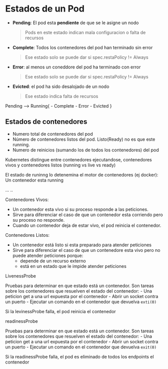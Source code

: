 # Estados de un Pod

- **Pending**: El pod esta **pendiente** de que se le asigne un nodo
  > Pods en este estado indican mala configuracion o falta de recursos
- **Complete**: Todos los contenedores del pod han terminado sin error
  > Ese estado solo se puede dar si spec.restaPolicy != Always
- **Error**: al menos un coneddore del pod ha terminado con error
  > Ese estado solo se puede dar si spec.restaPolicy != Always
- **Evicted**: el pod ha sido desalojado de un nodo
  > Ese estado indica falta de recursos

Pending --> Running{ - Complete - Error - Evicted
}

## Estados de contenedores

- Numero total de contenedores del pod
- Número de contenedores listos del pod. Listo(Ready) no es que este running.
- Numero de reinicios (sumando los de todos los contenedores) del pod

Kubernetes distingue entre contenedores ejecutandose, contenedores vivos y contenedores listos (running vs live vs ready)

El estado de runinng lo detenemina el motor de contenedores (ej docker): Un contenedor esta running

...
..

Contenedores Vivos:

- Un contenedor esta vivo si su proceso responde a las peticiones.
- Sirve para diferenciar el caso de que un contenedor esta corriendo pero su proceso no responde.
- Cuando un contenedor deja de estar vivo, el pod reinicia el contenedor.

Contenedores Listos:

- Un contenedor está listo si esta preparado para atender peticiones
- Sirve para diferenciar el caso de que un contenedore esta vivo pero no puede atender peticiones porque:
  - depende de un recurso externo
  - está en un estado que le impide atender peticiones

LivenessProbe

Pruebas para determinar en que estado está un contenedor. Son tareas sobre los contenedores que resuelven el estado del contenedor: - Una peticion get a una url expuesta por el contenedor - Abrir un socket contra un puerto - Ejecutar un comando en el contenedor que devuelva `exti(0)`

Si la levinessProbe falla, el pod reinicia el contenedor

readinessProbe

Pruebas para determinar en que estado está un contenedor. Son tareas sobre los contenedores que resuelven el estado del contenedor: - Una peticion get a una url expuesta por el contenedor - Abrir un socket contra un puerto - Ejecutar un comando en el contenedor que devuelva `exit(0)`

Si la readinessProbe falla, el pod es eliminado de todos los endpoints el contenedor
